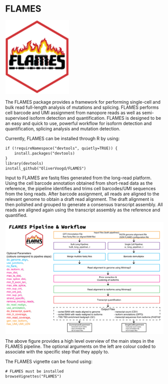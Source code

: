 
# FLAMES

<img  src="inst/images/FLAMES-01.png">


The FLAMES package provides a framework for performing single-cell and bulk read full-length analysis of mutations and splicing. FLAMES performs cell barcode and UMI assignment from nanopore reads as well as semi-supervised isoform detection and quantification. FLAMES is designed to be an easy and quick to use, powerful workflow for isoform detection and quantification, splicing analysis and mutation detection.

Currently, FLAMES can be installed through R by using:
```
if (!requireNamespace("devtools", quietly=TRUE)) {
    install.packages("devtools)
}
library(devtools)
install_github("OliverVoogd/FLAMES")
```

Input to FLAMES are fastq files generated from the long-read platform. Using the cell barcode annotation obtained from short-read data as the reference, the pipeline identifies and trims cell barcodes/UMI sequences from the long reads. After barcode assignment, all reads are aligned to the relevant genome to obtain a draft read alignment. The draft alignment is then polished and grouped to generate a consensus transcript assembly. All reads are aligned again using the transcript assembly as the reference and quantified. 

<img align='center' src="inst/images/FLAMESpipeline-01.png">

The above figure provides a high level overview of the main steps in the FLAMES pipeline. The optional arguments on the left are colour coded to associate with the specific step that they apply to.

The FLAMES vignette can be found using:
```
# FLAMES must be installed
browseVignettes("FLAMES")
```